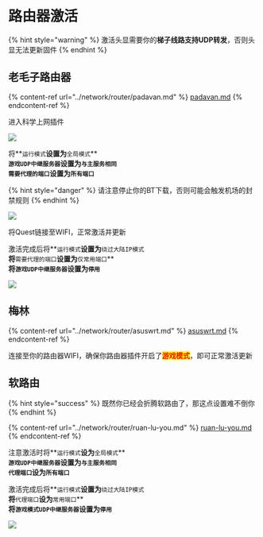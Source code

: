 # 路由器激活

{% hint style="warning" %}
激活头显需要你的**梯子线路支持UDP转发**，否则头显无法更新固件
{% endhint %}

## 老毛子路由器

{% content-ref url="../network/router/padavan.md" %}
[padavan.md](../network/router/padavan.md)
{% endcontent-ref %}

进入科学上网插件

![](https://cdn.jsdelivr.net/gh/EYW-015/Oculus-guide-China/img/pdv/pdv1.png)

将**`运行模式`**设置为**`全局模式`**\
**`游戏UDP中继服务器`**设置为**`与主服务相同`**\
**`需要代理的端口`**设置为**`所有端口`**

{% hint style="danger" %}
请注意停止你的BT下载，否则可能会触发机场的封禁规则
{% endhint %}

![](https://cdn.jsdelivr.net/gh/EYW-015/Oculus-guide-China/img/pdv/pdv3.png)

将Quest链接至WIFI，正常激活并更新

激活完成后将**`运行模式`**设置为**`绕过大陆IP模式`**\
将**`需要代理的端口`**设置为**`仅常用端口`**\
****将**`游戏UDP中继服务器`**设置为**`停用`**

![](https://cdn.jsdelivr.net/gh/EYW-015/Oculus-guide-China/img/pdv/pdv4.png)

## 梅林

{% content-ref url="../network/router/asuswrt.md" %}
[asuswrt.md](../network/router/asuswrt.md)
{% endcontent-ref %}

连接至你的路由器WIFI，确保你路由器插件开启了<mark style="color:red;">**游戏模式**</mark>，即可正常激活更新

## 软路由

{% hint style="success" %}
既然你已经会折腾软路由了，那这点设置难不倒你
{% endhint %}

{% content-ref url="../network/router/ruan-lu-you.md" %}
[ruan-lu-you.md](../network/router/ruan-lu-you.md)
{% endcontent-ref %}

注意激活时将**`运行模式`**设为**`全局模式`**\
**`游戏UDP中继服务器`**设置为**`与主服务相同`**\
**`代理端口`**设为**`所有端口`**

激活完成后将**`运行模式`**设置为**`绕过大陆IP模式`**\
将**`代理端口`**设为**`常用端口`**\
****将**`游戏模式UDP中继服务器`**设置为**`停用`**

![](https://cdn.jsdelivr.net/gh/EYW-015/Oculus-guide-China/img/openwrt/op1.png)
